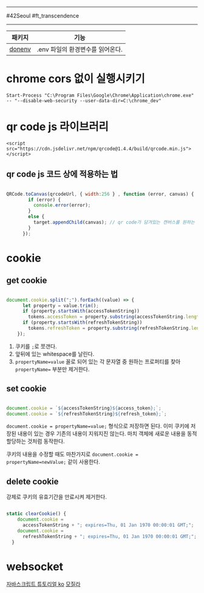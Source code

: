 
---

#42Seoul #ft_transcendence

---

| 패키지                                       | 기능                             |
| -------------------------------------------- | -------------------------------- |
| [donenv](https://program-yam.tistory.com/88) | .env 파일의 환경변수를 읽어온다. |

# chrome cors 없이 실행시키기

`Start-Process "C:\Program Files\Google\Chrome\Application\chrome.exe" -- "--disable-web-security --user-data-dir=C:\chrome_dev"`

# qr code js 라이브러리

`<script src="https://cdn.jsdelivr.net/npm/qrcode@1.4.4/build/qrcode.min.js"></script>`

## qr code js 코드 상에 적용하는 법

```javascript

QRCode.toCanvas(qrcodeUrl, { width:256 } , function (error, canvas) {
        if (error) {
          console.error(error);
        }
        else {
          target.appendChild(canvas); // qr code가 담겨있는 캔버스를 원하는 대상에 추가시킨다.
        }
      });

```

# cookie

## get cookie

```javascript

document.cookie.split(";").forEach((value) => {
      let property = value.trim();
      if (property.startsWith(accessTokenString))
        tokens.accessToken = property.substring(accessTokenString.length);
      if (property.startsWith(refreshTokenString))
        tokens.refreshToken = property.substring(refreshTokenString.length);
    });

```

1. 쿠키를 `;`로 쪼갠다.
2. 앞뒤에 있는 whitespace를 날린다.
3. `propertyName=value` 꼴로 되어 있는 각 문자열 중 원하는 프로퍼티를  찾아 `propertyName=` 부분만 제거한다.

## set cookie

```javascript

document.cookie = `${accessTokenString}${access_token};`;
document.cookie = `${refreshTokenString}${refresh_token};`;

```

`document.cookie = propertyName=value;` 형식으로 저장하면 된다. 이미 쿠키에 저장된 내용이 있는 경우 기존의 내용이 지워지진 않는다. 마치 객체에 새로운 내용을 동적할당하는 것처럼 동작한다.

쿠키의 내용을 수정할 때도 마찬가지로 `document.cookie = propertyName=newValue;` 같이 사용한다.

## delete cookie

강제로 쿠키의 유효기간을 만료시켜 제거한다.

```javascript

static clearCookie() {
    document.cookie =
      accessTokenString + "; expires=Thu, 01 Jan 1970 00:00:01 GMT;";
    document.cookie =
      refreshTokenString + "; expires=Thu, 01 Jan 1970 00:00:01 GMT;";
  }

```

# websocket

[자바스크립트 튜토리얼 ko](https://ko.javascript.info/websocket)
[모질라](https://developer.mozilla.org/en-US/docs/Web/API/WebSockets_API)